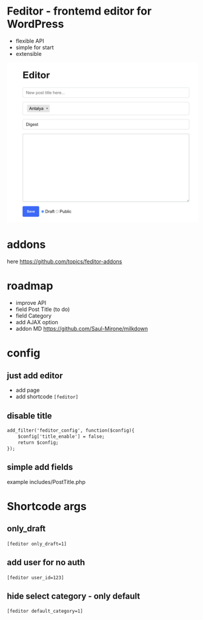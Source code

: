 # Feditor - frontemd editor for WordPress

- flexible API
- simple for start
- extensible

![Frontend Editor WordPress](assets/thumbnail.png?raw=true "Frontend Editor WordPress")


# addons

here https://github.com/topics/feditor-addons

# roadmap
- improve API
- field Post Title (to do)
- field Category
- add AJAX option
- addon MD https://github.com/Saul-Mirone/milkdown


# config

## just add editor
- add page
- add shortcode `[feditor]`

## disable title
```
add_filter('feditor_config', function($config){
    $config['title_enable'] = false;
    return $config;
});
```


## simple add fields

example includes/PostTitle.php

# Shortcode args

## only_draft

`[feditor only_draft=1]`

## add user for no auth

`[feditor user_id=123]`

## hide select category - only default

`[feditor default_category=1]`
